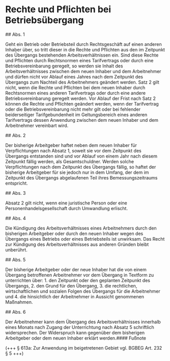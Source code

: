 # Rechte und Pflichten bei Betriebsübergang



\#\# Abs. 1

 Geht ein Betrieb oder Betriebsteil durch Rechtsgeschäft auf einen anderen Inhaber über, so tritt dieser in die Rechte und Pflichten aus den im Zeitpunkt des Übergangs bestehenden Arbeitsverhältnissen ein. Sind diese Rechte und Pflichten durch Rechtsnormen eines Tarifvertrags oder durch eine Betriebsvereinbarung geregelt, so werden sie Inhalt des Arbeitsverhältnisses zwischen dem neuen Inhaber und dem Arbeitnehmer und dürfen nicht vor Ablauf eines Jahres nach dem Zeitpunkt des Übergangs zum Nachteil des Arbeitnehmers geändert werden. Satz 2 gilt nicht, wenn die Rechte und Pflichten bei dem neuen Inhaber durch Rechtsnormen eines anderen Tarifvertrags oder durch eine andere Betriebsvereinbarung geregelt werden. Vor Ablauf der Frist nach Satz 2 können die Rechte und Pflichten geändert werden, wenn der Tarifvertrag oder die Betriebsvereinbarung nicht mehr gilt oder bei fehlender beiderseitiger Tarifgebundenheit im Geltungsbereich eines anderen Tarifvertrags dessen Anwendung zwischen dem neuen Inhaber und dem Arbeitnehmer vereinbart wird.

\#\# Abs. 2

 Der bisherige Arbeitgeber haftet neben dem neuen Inhaber für Verpflichtungen nach Absatz 1, soweit sie vor dem Zeitpunkt des Übergangs entstanden sind und vor Ablauf von einem Jahr nach diesem Zeitpunkt fällig werden, als Gesamtschuldner. Werden solche Verpflichtungen nach dem Zeitpunkt des Übergangs fällig, so haftet der bisherige Arbeitgeber für sie jedoch nur in dem Umfang, der dem im Zeitpunkt des Übergangs abgelaufenen Teil ihres Bemessungszeitraums entspricht.

\#\# Abs. 3

 Absatz 2 gilt nicht, wenn eine juristische Person oder eine Personenhandelsgesellschaft durch Umwandlung erlischt.

\#\# Abs. 4

 Die Kündigung des Arbeitsverhältnisses eines Arbeitnehmers durch den bisherigen Arbeitgeber oder durch den neuen Inhaber wegen des Übergangs eines Betriebs oder eines Betriebsteils ist unwirksam. Das Recht zur Kündigung des Arbeitsverhältnisses aus anderen Gründen bleibt unberührt.

\#\# Abs. 5

 Der bisherige Arbeitgeber oder der neue Inhaber hat die von einem Übergang betroffenen Arbeitnehmer vor dem Übergang in Textform zu unterrichten über:  1\.
 den Zeitpunkt oder den geplanten Zeitpunkt des Übergangs,
 2\.
 den Grund für den Übergang,
 3\.
 die rechtlichen, wirtschaftlichen und sozialen Folgen des Übergangs für die Arbeitnehmer und
 4\.
 die hinsichtlich der Arbeitnehmer in Aussicht genommenen Maßnahmen.


\#\# Abs. 6

 Der Arbeitnehmer kann dem Übergang des Arbeitsverhältnisses innerhalb eines Monats nach Zugang der Unterrichtung nach Absatz 5 schriftlich widersprechen. Der Widerspruch kann gegenüber dem bisherigen Arbeitgeber oder dem neuen Inhaber erklärt werden.#### Fußnote

(\+\+\+ § 613a: Zur Anwendung im beigetretenen Gebiet vgl. BGBEG Art. 232 § 5 \+\+\+) 

